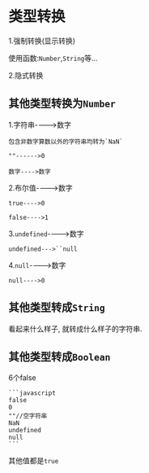# 类型转换

1.强制转换(显示转换)

使用函数:`Number`,`String`等...

2.隐式转换

## 其他类型转换为`Number`

1.字符串---->数字

    包含非数字算数以外的字符串均转为`NaN`
        
    ""------>0
        
    数字---->数字

2.布尔值---->数字

    true---->0
        
    false---->1

3.`undefined`---->数字

`undefined--->``null`

4.`null`---->数字

    null---->0

## 其他类型转成`String`

看起来什么样子, 就转成什么样子的字符串.

## 其他类型转成`Boolean`

6个false

    ```javascript
    false
    0
    ""//空字符串
    NaN
    undefined
    null
    ```

其他值都是`true`
